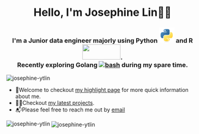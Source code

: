 <h1 align="center">Hello, I'm Josephine Lin🧘‍♀️</h1>

<h3 align="center">I'm a Junior data engineer majorly using Python <a href="https://www.python.org" target="_blank"> <img src="https://raw.githubusercontent.com/devicons/devicon/master/icons/python/python-original.svg" alt="python" width="40" height="40"/></a> and R <a href="https://www.rstudio.com/products/rstudio/" target="_blank"><img src="https://www.rstudio.com/assets/img/logo.svg" width="100" height="40"/></a>. <br>
Recently exploring Golang <a href="https://go.dev/" target="blank"><img src="https://raw.githubusercontent.com/rfyiamcool/golang_logo/master/jpg/golang_10.png" alt="bash" width="100" height="100"/></a> during my spare time.</h3>
<p align="left"> <img src="https://komarev.com/ghpvc/?username=josephine-ytlin&label=Profile%20views&color=0e75b6&style=flat" alt="josephine-ytlin" /> </p>

- 🙌Welcome to checkout [my highlight page](https://josephine-ytlin.github.io/) for more quick information about me.
- 👩‍💻Checkout [my latest projects](https://github.com/josephine-ytlin?tab=repositories&q=&type=source&language=&sort=stargazers).
- 📬Please feel free to reach me out by [email](mailto:josephinelin0923@gmail.com) 
  

<p><img align="left" src="https://github-readme-stats.vercel.app/api/top-langs?username=josephine-ytlin&show_icons=true&locale=en&layout=compact" alt="josephine-ytlin" /></p>

<p>&nbsp;<img align="center" src="https://github-readme-stats.vercel.app/api?username=josephine-ytlin&show_icons=true&locale=en" alt="josephine-ytlin" /></p>
